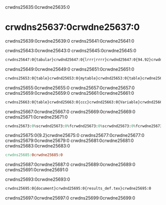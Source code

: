 crwdns25635:0crwdne25635:0
# crwdns25637:0crwdne25637:0

crwdns25639:0crwdne25639:0 crwdns25641:0crwdne25641:0

crwdns25643:0crwdne25643:0 crwdns25645:0crwdne25645:0

```latex
crwdns25647:0{tabular}crwdnd25647:0{lrrr|rrrr}crwdnd25647:0{94.92}crwdnd25647:0{97.36}crwdnd25647:0{99.25}crwdnd25647:0{93.75}crwdnd25647:0{tabular}crwdne25647:0
```

crwdns25649:0crwdne25649:0 crwdns25651:0crwdne25651:0

```latex
crwdns25653:0{table}crwdnd25653:0{mytable}crwdnd25653:0{table}crwdne25653:0
```

crwdns25655:0crwdne25655:0 crwdns25657:0crwdne25657:0 crwdns25659:0crwdne25659:0 crwdns25661:0crwdne25661:0

```latex
crwdns25663:0{table}crwdnd25663:0{ccc}crwdnd25663:0{Variable}crwdnd25663:0{Mean}crwdne25663:0 crwdns25665:0{table}crwdne25665:0
```

crwdns25667:0crwdne25667:0 crwdns25669:0crwdne25669:0 crwdns25671:0crwdne25671:0

```python
crwdns25673:0%scrwdnd25673:0%fcrwdnd25673:0%scrwdnd25673:0%fcrwdne25673:0
```

crwdns25675:0{9.2}crwdne25675:0 crwdns25677:0crwdne25677:0 crwdns25679:0crwdne25679:0 crwdns25681:0crwdne25681:0 crwdns25683:0crwdne25683:0

```makefile
crwdns25685:0crwdne25685:0
```

crwdns25687:0crwdne25687:0 crwdns25689:0crwdne25689:0 crwdns25691:0crwdne25691:0

crwdns25693:0crwdne25693:0

```latex
crwdns25695:0{document}crwdnd25695:0{results_def.tex}crwdne25695:0
```

crwdns25697:0crwdne25697:0 crwdns25699:0crwdne25699:0
